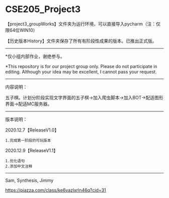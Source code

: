# CSE205_Project3

【project3_groupWorks】文件夹为运行环境，可以直接导入pycharm（注：仅限64位WIN10）

【历史版本History】文件夹保存了所有有阶段性成果的版本。已推出正式版。

------------------------------------------------------------------------------------------------------------------------------------------------------------------------------

*仅小组内部作业，谢绝参与。

*This repository is for our project group only. Please do not participate in editing. Although your idea may be excellent, I cannot pass your request.

------------------------------------------------------------------------------------------------------------------------------------------------------------------------------

内容说明：

五子棋。计划分阶段实现文字界面的五子棋→加入爬虫脚本→加入BOT→配适图形界面→配适MC服务器。

------------------------------------------------------------------------------------------------------------------------------------------------------------------------------

版本说明：

2020.12.7【ReleaseV1.0】

    1.完成第一阶段的可玩版本

2020.12.9【ReleaseV1.1】

    1.优化语句
    2.添加中文注释

------------------------------------------------------------------------------------------------------------------------------------------------------------------------------

Sam, Synthesis, Jimmy

https://piazza.com/class/ke6vazlxrln46q?cid=31
